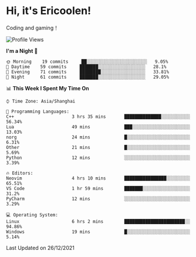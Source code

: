 # Hi, it's Ericoolen!
Coding and gaming！

<!--START_SECTION:waka-->
![Profile Views](http://img.shields.io/badge/Profile%20Views-0-blue)

**I'm a Night 🦉** 

```text
🌞 Morning    19 commits     ██░░░░░░░░░░░░░░░░░░░░░░░   9.05% 
🌆 Daytime    59 commits     ███████░░░░░░░░░░░░░░░░░░   28.1% 
🌃 Evening    71 commits     ████████░░░░░░░░░░░░░░░░░   33.81% 
🌙 Night      61 commits     ███████░░░░░░░░░░░░░░░░░░   29.05%

```


📊 **This Week I Spent My Time On** 

```text
⌚︎ Time Zone: Asia/Shanghai

💬 Programming Languages: 
C++                      3 hrs 35 mins       ██████████████░░░░░░░░░░░   56.34% 
Lua                      49 mins             ███░░░░░░░░░░░░░░░░░░░░░░   13.03% 
norg                     24 mins             █░░░░░░░░░░░░░░░░░░░░░░░░   6.31% 
Other                    21 mins             █░░░░░░░░░░░░░░░░░░░░░░░░   5.69% 
Python                   12 mins             ░░░░░░░░░░░░░░░░░░░░░░░░░   3.39%

🔥 Editors: 
Neovim                   4 hrs 10 mins       ████████████████░░░░░░░░░   65.51% 
VS Code                  1 hr 59 mins        ███████░░░░░░░░░░░░░░░░░░   31.2% 
PyCharm                  12 mins             ░░░░░░░░░░░░░░░░░░░░░░░░░   3.29%

💻 Operating System: 
Linux                    6 hrs 2 mins        ███████████████████████░░   94.86% 
Windows                  19 mins             █░░░░░░░░░░░░░░░░░░░░░░░░   5.14%

```


 Last Updated on 26/12/2021
<!--END_SECTION:waka-->

